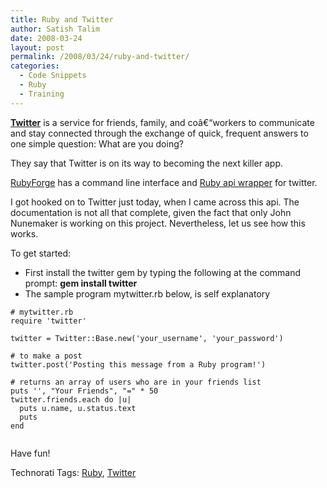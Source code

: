 ```yaml
---
title: Ruby and Twitter
author: Satish Talim
date: 2008-03-24
layout: post
permalink: /2008/03/24/ruby-and-twitter/
categories:
  - Code Snippets
  - Ruby
  - Training
---
```

<div>
  <p>
    <strong><a href="http://twitter.com/home">Twitter</a></strong> is a service for friends, family, and coâ€“workers to communicate and stay connected through the exchange of quick, frequent answers to one simple question: What are you doing?
  </p>
  
  <p>
    They say that Twitter is on its way to becoming the next killer app.
  </p>
  
  <p>
    <a href="http://rubyforge.org/projects/twitter/">RubyForge</a> has a command line interface and <a href="http://twitter.rubyforge.org/twitter/">Ruby api wrapper</a> for twitter.
  </p>
  
  <p>
    I got hooked on to Twitter just today, when I came across this api. The documentation is not all that complete, given the fact that only John Nunemaker is working on this project. Nevertheless, let us see how this works.
  </p>
  
  <p>
    To get started:
  </p>
  
  <ul>
    <li>
      First install the twitter gem by typing the following at the command prompt: <strong>gem install twitter</strong>
    </li>
    <li>
      The sample program mytwitter.rb below, is self explanatory
    </li>
  </ul>
  
  <pre><code># mytwitter.rb
require 'twitter'

twitter = Twitter::Base.new('your_username', 'your_password')

# to make a post
twitter.post('Posting this message from a Ruby program!')

# returns an array of users who are in your friends list
puts '', "Your Friends", "=" * 50
twitter.friends.each do |u|
  puts u.name, u.status.text
  puts
end

</code></pre>
  
  <p>
    Have fun!
  </p>
</div>

Technorati Tags: <a href="http://technorati.com/tag/Ruby" rel="tag">Ruby</a>, <a href="http://technorati.com/tag/Twitter" rel="tag"> Twitter</a>
